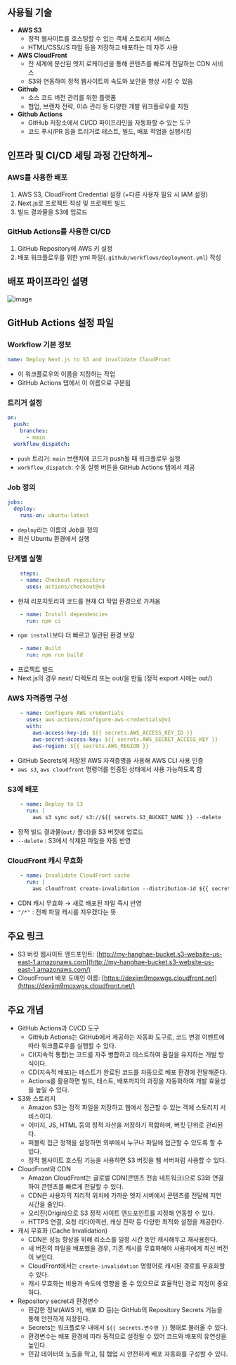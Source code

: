 ## 사용될 기술

- **AWS S3**
    - 정적 웹사이트를 호스팅할 수 있는 객체 스토리지 서비스
    - HTML/CSS/JS 파일 등을 저장하고 배포하는 데 자주 사용
- **AWS CloudFront**
    - 전 세계에 분산된 엣지 로케이션을 통해 콘텐츠를 빠르게 전달하는 CDN 서비스
    - S3와 연동하여 정적 웹사이트의 속도와 보안을 향상 시킬 수 있음
- **Github**
    - 소스 코드 버전 관리를 위한 플랫폼
    - 협업, 브랜치 전략, 이슈 관리 등 다양한 개발 워크플로우를 지원
- **Github Actions**
    - GitHub 저장소에서 CI/CD 파이프라인을 자동화할 수 있는 도구
    - 코드 푸시/PR 등을 트리거로 테스트, 빌드, 배포 작업을 실행시킴

## 인프라 및 CI/CD 세팅 과정 간단하게~

### AWS를 사용한 배포

1. AWS S3, CloudFront Credential 설정 (+다른 사용자 필요 시 IAM 설정)
2. Next.js로 프로젝트 작성 및 프로젝트 빌드
3. 빌드 결과물을 S3에 업로드

### GitHub Actions를 사용한 CI/CD

1. GitHub Repository에 AWS 키 설정
2. 배포 워크플로우를 위한 yml 파일(`.github/workflows/deployment.yml`) 작성

## 배포 파이프라인 설명

![image](https://github.com/user-attachments/assets/2d7c8e4f-f382-4be3-bde8-bf96ee10be08)

## GitHub Actions 설정 파일

### Workflow 기본 정보

```yaml
name: Deploy Next.js to S3 and invalidate CloudFront
```

- 이 워크플로우의 이름을 지정하는 작업
- GitHub Actions 탭에서 이 이름으로 구분됨

### 트리거 설정

```yaml
on:
  push:
    branches:
      - main
  workflow_dispatch:
```

- `push` 트리거: `main` 브랜치에 코드가 push될 때 워크플로우 실행
- `workflow_dispatch`: 수동 실행 버튼을 GitHub Actions 탭에서 제공

### Job 정의

```yaml
jobs:
  deploy:
    runs-on: ubuntu-latest
```

- `deploy`라는 이름의 Job을 정의
- 최신 Ubuntu 환경에서 실행

### 단계별 실행

```yaml
    steps:
    - name: Checkout repository
      uses: actions/checkout@v4
```

- 현재 리포지토리의 코드를 현재 CI 작업 환경으로 가져옴

```yaml
    - name: Install dependencies
      run: npm ci
```

- `npm install`보다 더 빠르고 일관된 환경 보장

```yaml
    - name: Build
      run: npm run build
```

- 프로젝트 빌드
- Next.js의 경우 next/ 디렉토리 또는 out/을 만듦 (정적 export 시에는 out/)

### AWS 자격증명 구성

```yaml
    - name: Configure AWS credentials
      uses: aws-actions/configure-aws-credentials@v1
      with:
        aws-access-key-id: ${{ secrets.AWS_ACCESS_KEY_ID }}
        aws-secret-access-key: ${{ secrets.AWS_SECRET_ACCESS_KEY }}
        aws-region: ${{ secrets.AWS_REGION }}
```

- GitHub Secrets에 저장된 AWS 자격증명을 사용해 AWS CLI 사용 인증
- `aws s3`, `aws cloudfront` 명령어를 인증된 상태에서 사용 가능하도록 함

### S3에 배포

```yaml
    - name: Deploy to S3
      run: |
        aws s3 sync out/ s3://${{ secrets.S3_BUCKET_NAME }} --delete
```

- 정적 빌드 결과물(`out/` 폴더)을 S3 버킷에 업로드
- `--delete` : S3에서 삭제된 파일을 자동 반영

### CloudFront 캐시 무효화

```yaml
    - name: Invalidate CloudFront cache
      run: |
        aws cloudfront create-invalidation --distribution-id ${{ secrets.CLOUDFRONT_DISTRIBUTION_ID }} --paths "/*"
```

- CDN 캐시 무효화 → 새로 배포된 파일 즉시 반영
- `"/*"` : 전체 파일 캐시를 지우겠다는 뜻

## 주요 링크

- S3 버킷 웹사이트 엔드포인트: [http://my-hanghae-bucket.s3-website-us-east-1.amazonaws.com](http://my-hanghae-bucket.s3-website-us-east-1.amazonaws.com/)
- CloudFrount 배포 도메인 이름: [https://dexjim9moxwgs.cloudfront.net](https://dexjim9moxwgs.cloudfront.net/)

## 주요 개념

- GitHub Actions과 CI/CD 도구
    - GitHub Actions는 GitHub에서 제공하는 자동화 도구로, 코드 변경 이벤트에 따라 워크플로우를 실행할 수 있다.
    - CI(지속적 통합)는 코드를 자주 병합하고 테스트하여 품질을 유지하는 개발 방식이다.
    - CD(지속적 배포)는 테스트가 완료된 코드를 자동으로 배포 환경에 전달해준다.
    - Actions를 활용하면 빌드, 테스트, 배포까지의 과정을 자동화하여 개발 효율성을 높일 수 있다.
- S3와 스토리지
    - Amazon S3는 정적 파일을 저장하고 웹에서 접근할 수 있는 객체 스토리지 서비스이다.
    - 이미지, JS, HTML 등의 정적 자산을 저장하기 적합하며, 버킷 단위로 관리된다.
    - 퍼블릭 접근 정책을 설정하면 외부에서 누구나 파일에 접근할 수 있도록 할 수 있다.
    - 정적 웹사이트 호스팅 기능을 사용하면 S3 버킷을 웹 서버처럼 사용할 수 있다.
- CloudFront와 CDN
    - Amazon CloudFront는 글로벌 CDN(콘텐츠 전송 네트워크)으로 S3와 연결하여 콘텐츠를 빠르게 전달할 수 있다.
    - CDN은 사용자의 지리적 위치에 가까운 엣지 서버에서 콘텐츠를 전달해 지연 시간을 줄인다.
    - 오리진(Origin)으로 S3 정적 사이트 엔드포인트를 지정해 연동할 수 있다.
    - HTTPS 연결, 요청 리다이렉션, 캐싱 전략 등 다양한 최적화 설정을 제공한다.
- 캐시 무효화 (Cache Invalidation)
    - CDN은 성능 향상을 위해 리소스를 일정 시간 동안 캐시해두고 재사용한다.
    - 새 버전의 파일을 배포했을 경우, 기존 캐시를 무효화해야 사용자에게 최신 버전이 보인다.
    - CloudFront에서는 `create-invalidation` 명령어로 캐시된 경로를 무효화할 수 있다.
    - 캐시 무효화는 비용과 속도에 영향을 줄 수 있으므로 효율적인 경로 지정이 중요하다.
- Repository secret과 환경변수
    - 민감한 정보(AWS 키, 배포 ID 등)는 GitHub의 Repository Secrets 기능을 통해 안전하게 저장한다.
    - Secrets는 워크플로우 내에서 `${{ secrets.변수명 }}` 형태로 불러올 수 있다.
    - 환경변수는 배포 환경에 따라 동적으로 설정될 수 있어 코드와 배포의 유연성을 높인다.
    - 민감 데이터의 노출을 막고, 팀 협업 시 안전하게 배포 자동화를 구성할 수 있다.
